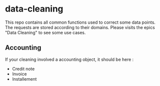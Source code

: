 # data-cleaning
This repo contains all common functions used to correct some data points. The requests are stored according to their domains. 
Please visits the epics "Data Cleaning" to see some use cases. 

## Accounting 
If your cleaning involved a accounting object, it should be here : 
* Credit note
* Invoice
* Installement
